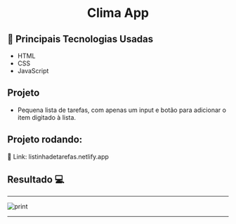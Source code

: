 <h1 align="center">Clima App</h1>

## 🚀 Principais Tecnologias Usadas 
<ul>
    <li>HTML</li>
    <li>CSS</li>
    <li>JavaScript</li>  
</ul>

## Projeto

- Pequena lista de tarefas, com apenas um input e botão para adicionar o item digitado à lista.

 ## Projeto rodando:
 
 🔰 Link: listinhadetarefas.netlify.app

 ## Resultado 💻
 <hr>
 <div style="display: flex;">
    <img src="https://i.imgur.com/2omopnN.png" alt="print">
 </div>

 <hr>